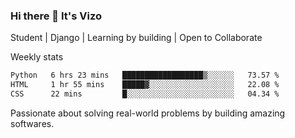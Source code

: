 ### Hi there 👋 It's Vizo

Student | Django | Learning by building | Open to Collaborate

Weekly stats
<!--START_SECTION:waka-->

```txt
Python   6 hrs 23 mins   ██████████████████▒░░░░░░   73.57 %
HTML     1 hr 55 mins    █████▓░░░░░░░░░░░░░░░░░░░   22.08 %
CSS      22 mins         █░░░░░░░░░░░░░░░░░░░░░░░░   04.34 %
```

<!--END_SECTION:waka-->


Passionate about solving real-world problems by building amazing softwares.
